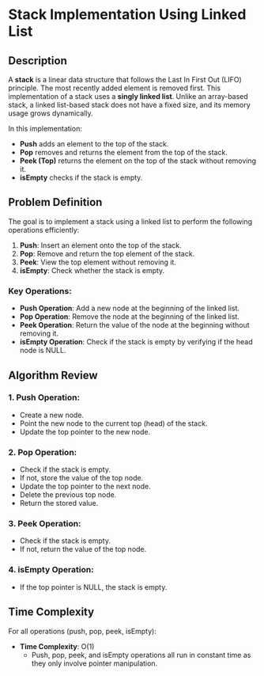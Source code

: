 # Stack Implementation Using Linked List

## Description

A **stack** is a linear data structure that follows the Last In First Out (LIFO) principle. The most recently added element is removed first. This implementation of a stack uses a **singly linked list**. Unlike an array-based stack, a linked list-based stack does not have a fixed size, and its memory usage grows dynamically.

In this implementation:

- **Push** adds an element to the top of the stack.
- **Pop** removes and returns the element from the top of the stack.
- **Peek (Top)** returns the element on the top of the stack without removing it.
- **isEmpty** checks if the stack is empty.

## Problem Definition

The goal is to implement a stack using a linked list to perform the following operations efficiently:

1. **Push**: Insert an element onto the top of the stack.
2. **Pop**: Remove and return the top element of the stack.
3. **Peek**: View the top element without removing it.
4. **isEmpty**: Check whether the stack is empty.

### Key Operations:

- **Push Operation**: Add a new node at the beginning of the linked list.
- **Pop Operation**: Remove the node at the beginning of the linked list.
- **Peek Operation**: Return the value of the node at the beginning without removing it.
- **isEmpty Operation**: Check if the stack is empty by verifying if the head node is NULL.

## Algorithm Review

### 1. Push Operation:
- Create a new node.
- Point the new node to the current top (head) of the stack.
- Update the top pointer to the new node.

### 2. Pop Operation:
- Check if the stack is empty.
- If not, store the value of the top node.
- Update the top pointer to the next node.
- Delete the previous top node.
- Return the stored value.

### 3. Peek Operation:
- Check if the stack is empty.
- If not, return the value of the top node.

### 4. isEmpty Operation:
- If the top pointer is NULL, the stack is empty.

## Time Complexity

For all operations (push, pop, peek, isEmpty):
- **Time Complexity**: O(1)
  - Push, pop, peek, and isEmpty operations all run in constant time as they only involve pointer manipulation.

